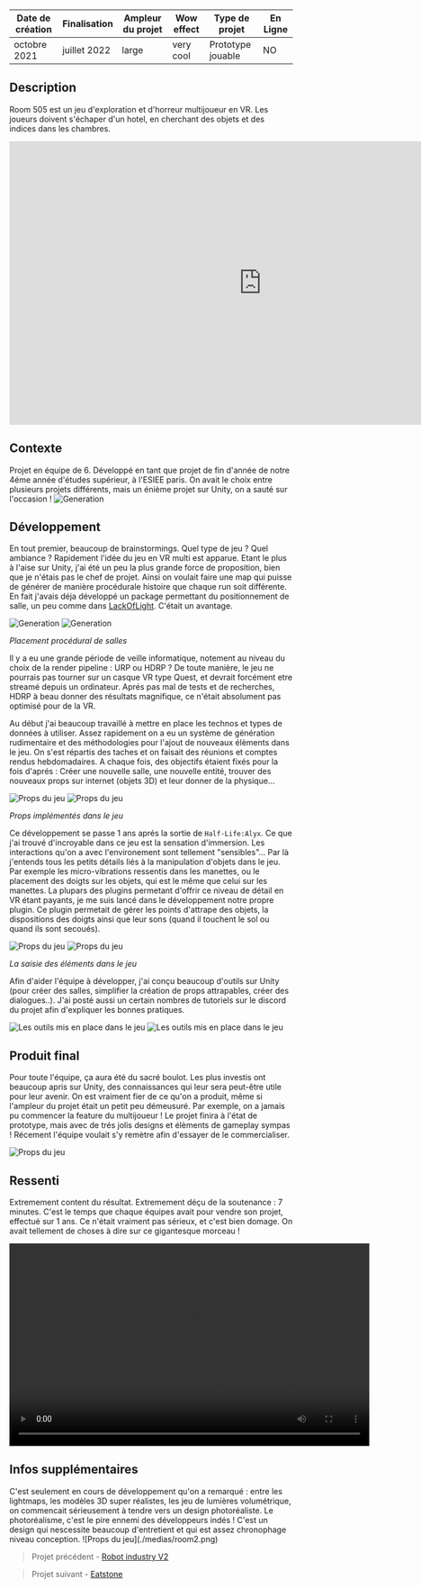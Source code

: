 <autotab></br><table><thead><tr><th>Date de création</th><th>Finalisation</th><th>Ampleur du projet</th><th>Wow effect</th><th>Type de projet </th><th>En Ligne</th></tr></thead><tbody><tr>
        <td>octobre 2021</td>
        <td>juillet 2022</td>
        <td>large</td><td>very cool</td>
        <td>Prototype jouable</td><td>NO</td>
        </tr></tbody></table></autotab>

## Description

Room 505 est un jeu d'exploration et d'horreur multijoueur en VR. Les joueurs doivent s'échaper d'un hotel, en cherchant des objets et des indices dans les chambres.


<iframe width="896" height="504" src="https://www.youtube.com/embed/sOHHD-aJkuQ?si=xSddC2NbXiyy4RhD&hd=1" title="YouTube video player" frameborder="0" allow="accelerometer; autoplay; clipboard-write; encrypted-media; gyroscope; picture-in-picture; web-share" referrerpolicy="strict-origin-when-cross-origin" allowfullscreen></iframe>

## Contexte

Projet en équipe de 6. Développé en tant que projet de fin d'année de notre 4éme année d'études supérieur, à l'ESIEE paris. On avait le choix entre plusieurs projets différents, mais un énième projet sur Unity, on a sauté sur l'occasion !
![Generation](./medias/donalt.png)



## Développement

En tout premier, beaucoup de brainstormings. Quel type de jeu ? Quel ambiance ? Rapidement l'idée du jeu en VR multi est apparue. Etant le plus à l'aise sur Unity, j'ai été un peu la plus grande force de proposition, bien que je n'étais pas le chef de projet. Ainsi on voulait faire une map qui puisse de générer de manière procédurale histoire que chaque run soit différente. En fait j'avais déja développé un package permettant du positionnement de salle, un peu comme dans [LackOfLight](/Jub_Biography/projects/Unity/LackOfLight). C'était un avantage.


<imagegroup></imagegroup>
![Generation](./medias/generation1.gif)
![Generation](./medias/roomGen.gif)

*Placement procédural de salles*



Il y a eu une grande période de veille informatique, notement au niveau du choix de la render pipeline : URP ou HDRP ? De toute manière, le jeu ne pourrais pas tourner sur un casque VR type Quest, et devrait forcément etre streamé depuis un ordinateur. Aprés pas mal de tests et de recherches, HDRP à beau donner des résultats magnifique, ce n'était absolument pas optimisé pour de la VR.

Au début j'ai beaucoup travaillé à mettre en place les technos et types de données à utiliser. Assez rapidement on a eu un système de génération rudimentaire et des méthodologies pour l'ajout de nouveaux élèments dans le jeu. On s'est répartis des taches et on faisait des réunions et comptes rendus hebdomadaires. A chaque fois, des objectifs étaient fixés pour la fois d'aprés : Créer une nouvelle salle, une nouvelle entité, trouver des nouveaux props sur internet (objets 3D) et leur donner de la physique...

<imagegroup></imagegroup>
![Props du jeu](./medias/chair.gif)
![Props du jeu](./medias/cartons.gif)

*Props implémentés dans le jeu*


Ce développement se passe 1 ans aprés la sortie de `Half-Life:Alyx`. Ce que j'ai trouvé d'incroyable dans ce jeu est la sensation d'immersion. Les interactions qu'on a avec l'environement sont tellement "sensibles"... Par là j'entends tous les petits détails liés à la manipulation d'objets dans le jeu. Par exemple les micro-vibrations ressentis dans les manettes, ou le placement des doigts sur les objets, qui est le même que celui sur les manettes. La plupars des plugins permetant d'offrir ce niveau de détail en VR étant payants, je me suis lancé dans le développement notre propre plugin. Ce plugin permetait de gérer les points d'attrape des objets, la dispositions des doigts ainsi que leur sons (quand il touchent le sol ou quand ils sont secoués).


<imagegroup></imagegroup>
![Props du jeu](./medias/grabTest1.gif)
![Props du jeu](./medias/pinch2.gif)

*La saisie des éléments dans le jeu*

Afin d'aider l'équipe à développer, j'ai conçu beaucoup d'outils sur Unity (pour créer des salles, simplifier la création de props attrapables, créer des dialogues..). J'ai posté aussi un certain nombres de tutoriels sur le discord du projet afin d'expliquer les bonnes pratiques.

<imagegroup></imagegroup>
![Les outils mis en place dans le jeu](./medias/grabArea.png)
![Les outils mis en place dans le jeu](./medias/tools.gif)





## Produit final

Pour toute l'équipe, ça aura été du sacré boulot. Les plus investis ont beaucoup apris sur Unity, des connaissances qui leur sera peut-être utile pour leur avenir. On est vraiment fier de ce qu'on a produit, même si l'ampleur du projet était un petit peu démeusuré. Par exemple, on a jamais pu commencer la feature du multijoueur ! Le projet finira à l'état de prototype, mais avec de trés jolis designs et élèments de gameplay sympas ! Récement l'équipe voulait s'y remètre afin d'essayer de le commercialiser. 

![Props du jeu](./medias/room1.png)



## Ressenti

Extremement content du résultat. Extremement déçu de la soutenance : 7 minutes. C'est le temps que chaque équipes avait pour vendre son projet, effectué sur 1 ans. Ce n'était vraiment pas sérieux, et c'est bien domage. On avait tellement de choses à dire sur ce gigantesque morceau !


<video width="640" height="360" controls>
  <source src="/Jub_Biography/Projects/Unity/Room505/./medias/portal.mp4" type="video/mp4">
</video>


## Infos supplémentaires
<history>
C'est seulement en cours de développement qu'on a remarqué : entre les lightmaps, les modèles 3D super réalistes, les jeu de lumières volumétrique, on commencait sérieusement à tendre vers un design photoréaliste. Le photoréalisme, c'est le pire ennemi des développeurs indés ! C'est un design qui nescessite beaucoup d'entretient et qui est assez chronophage niveau conception. 
</history>
![Props du jeu](./medias/room2.png)



<nextprojects>

> Projet précédent -  [Robot industry V2](/Jub_Biography/projects/Unity/Robotindustry)

> Projet suivant -  [Eatstone](/Jub_Biography/projects/Unity/Eatstone)

</nextprojects>